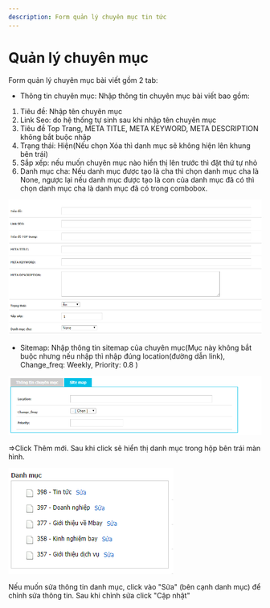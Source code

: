 ```yaml
---
description: Form quản lý chuyên mục tin tức
---
```


# Quản lý chuyên mục

Form quản lý chuyên mục bài viết gồm 2 tab:

* Thông tin chuyên mục: Nhập thông tin chuyên mục bài viết bao gồm:

1. Tiêu đề: Nhập tên chuyên mục
2. Link Seo: do hệ thống tự sinh sau khi nhập tên chuyên mục
3. Tiêu đề Top Trang, META TITLE, META KEYWORD, META DESCRIPTION không bắt buộc nhập
4. Trạng thái: Hiện\(Nếu chọn Xóa thì danh mục sẽ không hiện lên khung bên trái\)
5. Sắp xếp: nếu muốn chuyên mục nào hiển thị lên trước thì đặt thứ tự nhỏ
6. Danh mục cha: Nếu danh mục được tạo là cha thì chọn danh mục cha là None, ngược lại nếu danh mục được tạo là con của danh mục đã có thì chọn danh mục cha là danh mục đã có trong combobox.

![H&#xEC;nh 1: Nh&#x1EAD;p th&#xF4;ng tin chung chuy&#xEA;n m&#x1EE5;c](../../../.gitbook/assets/image%20%2851%29.png)

* Sitemap: Nhập thông tin sitemap của chuyên mục\(Mục này không bắt buộc nhưng nếu nhập thì nhập đúng location\(đường dẫn link\), Change\_freq: Weekly, Priority: 0.8 \)

![](../../../.gitbook/assets/image%20%2875%29.png)

=&gt;Click Thêm mới. Sau khi click sẽ hiển thị danh mục trong hộp bên trái màn hình.

![H&#xEC;nh 2: Th&#xF4;ng tin danh m&#x1EE5;c](../../../.gitbook/assets/image%20%2853%29.png)

Nếu muốn sửa thông tin danh mục, click vào "Sửa" \(bên cạnh danh mục\) để chỉnh sửa thông tin. Sau khi chỉnh sửa click "Cập nhật"

  




